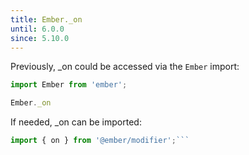 ```yaml
---
title: Ember._on
until: 6.0.0
since: 5.10.0
---
```



Previously, _on could be accessed via the `Ember` import:
```js
import Ember from 'ember';

Ember._on

```

 If needed, _on can be imported:
```js
import { on } from '@ember/modifier';```
